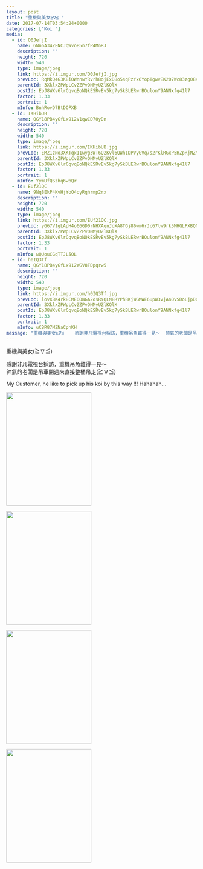 ```yaml
---
layout: post
title: "重機與美女≧∇≦ " 
date: 2017-07-14T03:54:24+0000 
categories: ["Koi "] 
media:
  - id: O0JefjI
    name: 6Nn6A34ZENCJqWvoB5n7fP4MnRJ
    description: ""   
    height: 720
    width: 540
    type: image/jpeg
    link: https://i.imgur.com/O0JefjI.jpg
    prevLoc: RqMkQ4G3K8iOWnnwYRvrh8ojExD8o5sqPzYx6YopTgwvEK207Wc83zgO8V86IjyKoWPLkDTRyGXlvm9ZU7vAmmD8YWu18DRzlM0Run1P6mvXXGHVnBnP35QEU3mAXnr6ADCn7xwyL041h3vNz1ODnNup55VEzoLDhDolmDExA2FqKK6oRBkjfR3Qw99gB0fQlMMD9vpMCBylz8ZWVAH1DP3AjgM2i5MZ8AV8v4sL676NDvEqU2Gl5314NRU5wjqxVnAZHLy
    parentId: 3XklxZPWpLCvZZPvONMyUZlKQlX
    postId: EpJ8WXv6lrCqvqBoNQkESRvEv5kg7ySkBLERwrBOulonY9ANNxfg41l7
    factor: 1.33
    portrait: 1
    mInfo: BnhRovD7BtDOPXB
  - id: IKHibUB
    name: QGY18PB4yGfLx912V1qwCD70yDn
    description: ""   
    height: 720
    width: 540
    type: image/jpeg
    link: https://i.imgur.com/IKHibUB.jpg
    prevLoc: EMZ1zNo3XKTqx11wyg3WT6Q2Kvl6QWh1DPVyGVq7s2rKlRGxP5HZpRjNZYZ3u7Xgv6D5ALfxgZ8rYLE2cV7X6QjYm8cv8k68rNYofLyKX5zOGViqV8VLjmZKCw1LYon0kxtlqnWopL37fkLxp8WppNcKokm7QrDEhYjXWYy89KFoPPXzAQjvtnXRxkk5AAc9rvQ522jZiJLRBlDrPOHKN4m4pr0QCqKJ330M8xU9oM92Oy6QcNDnnNmEBXt2zGnA6ERDSNP
    parentId: 3XklxZPWpLCvZZPvONMyUZlKQlX
    postId: EpJ8WXv6lrCqvqBoNQkESRvEv5kg7ySkBLERwrBOulonY9ANNxfg41l7
    factor: 1.33
    portrait: 1
    mInfo: YymUfQSzhq6wbQr
  - id: EUf21QC
    name: 9Nq8EkP4KvHjYoO4oyRghrmp2rx
    description: ""   
    height: 720
    width: 540
    type: image/jpeg
    link: https://i.imgur.com/EUf21QC.jpg
    prevLoc: yG67V1gLApH4o66GD0rNHXAqnJoXA8TGj86wm6rJc67lw9rk5MHQLPXBQNQ3uz1lOMR5wpF5QGPXjO2qSYoXgn8gE5TEv9EXD6pBT32Dgn2WKQcMmlqRkX97cPjBo1yrJoU70Ol0KD7vCqrLEkpMzJh7mED8BMKZsW9O8W01KgfvAAwgJxrmip3jEKK5NxU4gY8mDkAEcrPXrMMm9qhKo6PVDPQgi4v7MRJkKBcRx5DLzA1QtM7YEBgj2YfGyD8pv1kjFP4
    parentId: 3XklxZPWpLCvZZPvONMyUZlKQlX
    postId: EpJ8WXv6lrCqvqBoNQkESRvEv5kg7ySkBLERwrBOulonY9ANNxfg41l7
    factor: 1.33
    portrait: 1
    mInfo: wQUouCGqTTJL5OL
  - id: h0IQ3Tf
    name: QGY18PB4yGfLx912WGV8FDpqrw5
    description: ""   
    height: 720
    width: 540
    type: image/jpeg
    link: https://i.imgur.com/h0IQ3Tf.jpg
    prevLoc: lovXBK4rk8CMEOOWGA2osRYQLM8RYPhBKjWGMWE6upW3vjAnOVSDoLjpD0DvTLWO9q4RvZI7oxWXlGBMSY12gXmynqsREEMXGglMcvgB5XP74DfoK9R36m9yc5NDVgwDD1SpzD2MpomKImqlDV18z9uKp3jWn5OyIOXPoOyzJ2IvBBwQA9jOi5xnz33Xk1sqMDRk8VWqcx8R4AL084TwQ4BP94QqT0lQWV7kA9C5LO83VMN7SV5Mg42xgpSgZYjQvN9LI6A
    parentId: 3XklxZPWpLCvZZPvONMyUZlKQlX
    postId: EpJ8WXv6lrCqvqBoNQkESRvEv5kg7ySkBLERwrBOulonY9ANNxfg41l7
    factor: 1.33
    portrait: 1
    mInfo: uCBR87MZNaCphKH
message: "重機與美女≧∇≦    感謝非凡電視台採訪，重機吊魚難得一見～  帥氣的老闆是吊車開過來直接整桶吊走≧∇≦    My Customer, he like to pick up his koi by this way !!! Hahahah..."
---
```


重機與美女(≧∇≦)  
  
感謝非凡電視台採訪，重機吊魚難得一見～  
帥氣的老闆是吊車開過來直接整桶吊走(≧∇≦)  
  
My Customer, he like to pick up his koi by this way !!! Hahahah...


[//]: #media:  
<a href="https://i.imgur.com/O0JefjI.jpg"><img src="https://i.imgur.com/O0JefjI.jpg" height="300" width="225" /></a> 
  

<a href="https://i.imgur.com/IKHibUB.jpg"><img src="https://i.imgur.com/IKHibUB.jpg" height="300" width="225" /></a> 
  

<a href="https://i.imgur.com/EUf21QC.jpg"><img src="https://i.imgur.com/EUf21QC.jpg" height="300" width="225" /></a> 
  

<a href="https://i.imgur.com/h0IQ3Tf.jpg"><img src="https://i.imgur.com/h0IQ3Tf.jpg" height="300" width="225" /></a> 
 
